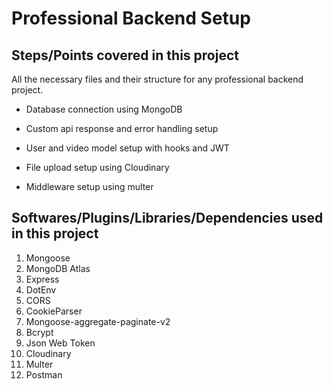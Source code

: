 # Professional Backend Setup

## Steps/Points covered in this project

All the necessary files and their structure for any professional backend project.

- Database connection using MongoDB

- Custom api response and error handling setup

- User and video model  setup with hooks and JWT

- File upload setup using Cloudinary 

- Middleware setup using multer

## Softwares/Plugins/Libraries/Dependencies used in this project

1) Mongoose
2) MongoDB Atlas
3) Express
4) DotEnv
5) CORS
6) CookieParser
7) Mongoose-aggregate-paginate-v2
8) Bcrypt
9) Json Web Token
10) Cloudinary
11) Multer
12) Postman